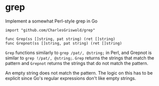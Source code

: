 # grep
Implement a somewhat Perl-style grep in Go

    import "github.com/CharlesGriswold/grep"

    func Grep(ss []string, pat string) (ret []string)
    func Grepnot(ss []string, pat string) (ret []string)

`Grep` functions similarly to `grep /pat/, @string;` in Perl, and Grepnot is similar to `grep !/pat/, @string;`.
`Grep` returns the strings that match the pattern and `Grepnot` returns the strings that do not match the pattern.

An empty string does not match the pattern. The logic on this has to be explicit since Go's regular expressions don't
like empty strings.
